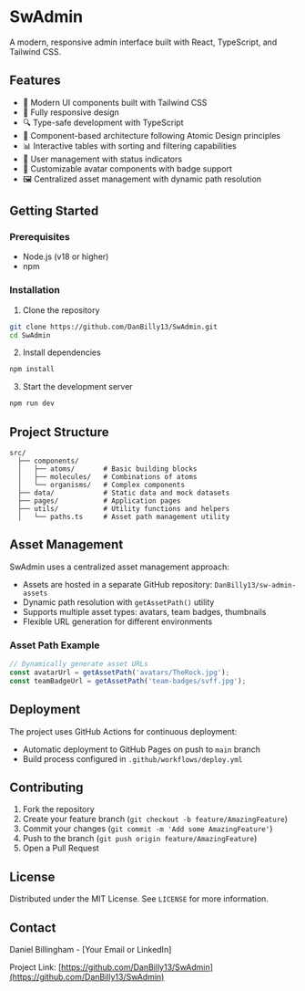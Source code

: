 # SwAdmin

A modern, responsive admin interface built with React, TypeScript, and Tailwind CSS.

## Features

- 🎨 Modern UI components built with Tailwind CSS
- 📱 Fully responsive design
- 🔍 Type-safe development with TypeScript
- 🧩 Component-based architecture following Atomic Design principles
- 📊 Interactive tables with sorting and filtering capabilities
- 👤 User management with status indicators
- 🎯 Customizable avatar components with badge support
- 🖼️ Centralized asset management with dynamic path resolution

## Getting Started

### Prerequisites

- Node.js (v18 or higher)
- npm

### Installation

1. Clone the repository
```bash
git clone https://github.com/DanBilly13/SwAdmin.git
cd SwAdmin
```

2. Install dependencies
```bash
npm install
```

3. Start the development server
```bash
npm run dev
```

## Project Structure

```
src/
  ├── components/
  │   ├── atoms/       # Basic building blocks
  │   ├── molecules/   # Combinations of atoms
  │   └── organisms/   # Complex components
  ├── data/            # Static data and mock datasets
  ├── pages/           # Application pages
  ├── utils/           # Utility functions and helpers
  │   └── paths.ts     # Asset path management utility
```

## Asset Management

SwAdmin uses a centralized asset management approach:

- Assets are hosted in a separate GitHub repository: `DanBilly13/sw-admin-assets`
- Dynamic path resolution with `getAssetPath()` utility
- Supports multiple asset types: avatars, team badges, thumbnails
- Flexible URL generation for different environments

### Asset Path Example

```typescript
// Dynamically generate asset URLs
const avatarUrl = getAssetPath('avatars/TheRock.jpg');
const teamBadgeUrl = getAssetPath('team-badges/svff.jpg');
```

## Deployment

The project uses GitHub Actions for continuous deployment:
- Automatic deployment to GitHub Pages on push to `main` branch
- Build process configured in `.github/workflows/deploy.yml`

## Contributing

1. Fork the repository
2. Create your feature branch (`git checkout -b feature/AmazingFeature`)
3. Commit your changes (`git commit -m 'Add some AmazingFeature'`)
4. Push to the branch (`git push origin feature/AmazingFeature`)
5. Open a Pull Request

## License

Distributed under the MIT License. See `LICENSE` for more information.

## Contact

Daniel Billingham - [Your Email or LinkedIn]

Project Link: [https://github.com/DanBilly13/SwAdmin](https://github.com/DanBilly13/SwAdmin)
